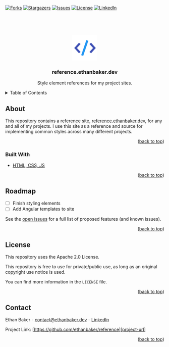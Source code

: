 <!--
  Created by: Ethan Baker (contact@ethanbaker.dev)
  
  Adapted from:
    https://github.com/othneildrew/Best-README-Template/
-->

<div id="top"></div>


<!-- PROJECT SHIELDS/BUTTONS -->
[![Forks][forks-shield]][forks-url]
[![Stargazers][stars-shield]][stars-url]
[![Issues][issues-shield]][issues-url]
[![License][license-shield]][license-url]
[![LinkedIn][linkedin-shield]][linkedin-url]

<br><br>

<!-- PROJECT LOGO -->
<br>
<div align="center">
  <a href="https://reference.ethanbaker.dev">
    <img src="./docs/favicon.ico" alt="Logo" width="80" height="80">
  </a>

  <h3 align="center">reference.ethanbaker.dev</h3>

  <p align="center">
    Style element references for my project sites.
  </p>
</div>


<!-- TABLE OF CONTENTS -->
<details>
  <summary>Table of Contents</summary>
  <ol>
    <li>
      <a href="#about-the-project">About</a>
      <ul>
        <li><a href="#built-with">Built With</a></li>
      </ul>
    </li>
    <li><a href="#roadmap">Roadmap</a></li>
    <li><a href="#license">License</a></li>
    <li><a href="#contact">Contact</a></li>
  </ol>
</details>


<!-- ABOUT -->
## About

This repository contains a reference site, [reference.ethanbaker.dev](https://reference.ethanbaker.dev), for any and all of my projects. I use this site as a reference and source for implementing common styles across many different projects.

<p align="right">(<a href="#top">back to top</a>)</p>


### Built With

* [HTML, CSS, JS](https://en.wikipedia.org/wiki/Front-end_web_development)

<p align="right">(<a href="#top">back to top</a>)</p>


<!-- ROADMAP -->
## Roadmap

- [ ] Finish styling elements
- [ ] Add Angular templates to site

See the [open issues][issues-url] for a full list of proposed features (and known issues).

<p align="right">(<a href="#top">back to top</a>)</p>


<!-- LICENSE -->
## License

This repository uses the Apache 2.0 License.

This repository is free to use for private/public use, as long as an original copyright use notice is used.

You can find more information in the `LICENSE` file.

<p align="right">(<a href="#top">back to top</a>)</p>


<!-- CONTACT -->
## Contact

Ethan Baker - contact@ethanbaker.dev - [LinkedIn][linkedin-url]

Project Link: [https://github.com/ethanbaker/reference][project-url]

<p align="right">(<a href="#top">back to top</a>)</p>


<!-- MARKDOWN LINKS & IMAGES -->
<!-- https://www.markdownguide.org/basic-syntax/#reference-style-links -->
[contributors-shield]: https://img.shields.io/github/contributors/ethanbaker/reference.svg?style=for-the-badge
[forks-shield]: https://img.shields.io/github/forks/ethanbaker/reference.svg?style=for-the-badge
[stars-shield]: https://img.shields.io/github/stars/ethanbaker/reference.svg?style=for-the-badge
[issues-shield]: https://img.shields.io/github/issues/ethanbaker/reference.svg?style=for-the-badge
[license-shield]: https://img.shields.io/github/license/ethanbaker/reference.svg?style=for-the-badge
[linkedin-shield]: https://img.shields.io/badge/-LinkedIn-black.svg?style=for-the-badge&logo=linkedin&colorB=555

[contributors-url]: <https://github.com/ethanbaker/reference/graphs/contributors>
[forks-url]: <https://github.com/ethanbaker/reference/network/members>
[stars-url]: <https://github.com/ethanbaker/reference/stargazers>
[issues-url]: <https://github.com/ethanbaker/reference/issues>
[pulls-url]: <https://github.com/ethanbaker/reference/pulls>
[license-url]: <https://github.com/ethanbaker/reference/blob/master/LICENSE>
[linkedin-url]: <https://linkedin.com/in/ethandbaker>
[project-url]: <https://github.com/ethanbaker/reference>

[product-screenshot]: https://assets.ethanbaker.dev/files/product_screenshot_hash
[documentation-url]: <https://documentation_link>

[conventional-commits-url]: <https://www.conventionalcommits.org/en/v1.0.0/#summary>
[conventional-branches-url]: <https://docs.microsoft.com/en-us/azure/devops/repos/git/git-branching-guidance?view=azure-devops>
